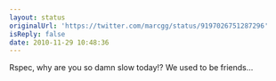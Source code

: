 ```yaml
---
layout: status
originalUrl: 'https://twitter.com/marcgg/status/9197026751287296'
isReply: false
date: 2010-11-29 10:48:36
---
```


Rspec, why are you so damn slow today!? We used to be friends...
